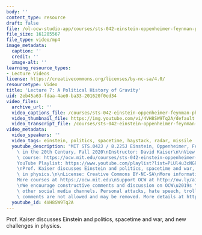 ```yaml
---
body: ''
content_type: resource
draft: false
file: /ol-ocw-studio-app/courses/sts-042-einstein-oppenheimer-feynman-physics-in-the-20th-century-fall-2020/ocw_8225_sts042_lecture07_2020sep28_360p_16_9.mp4
file_size: 161285567
file_type: video/mp4
image_metadata:
  caption: ''
  credit: ''
  image-alt: ''
learning_resource_types:
- Lecture Videos
license: https://creativecommons.org/licenses/by-nc-sa/4.0/
resourcetype: Video
title: 'Lecture 7: A Political History of Gravity'
uid: 2eb45a63-fdaa-4ae0-ba33-201620f0ed34
video_files:
  archive_url: ''
  video_captions_file: /courses/sts-042-einstein-oppenheimer-feynman-physics-in-the-20th-century-fall-2020/1K7r2aXyxrBbfMtUCSA-AiEnbNSmEsPhG_transcript.webvtt
  video_thumbnail_file: https://img.youtube.com/vi/4VH8SW9Tq2A/default.jpg
  video_transcript_file: /courses/sts-042-einstein-oppenheimer-feynman-physics-in-the-20th-century-fall-2020/1K7r2aXyxrBbfMtUCSA-AiEnbNSmEsPhG_transcript.pdf
video_metadata:
  video_speakers: ''
  video_tags: einstein, politics, spacetime, haystack, radar, missile
  youtube_description: "MIT STS.042J / 8.225J Einstein, Oppenheimer, Feynman: Physics\
    \ in the 20th Century, Fall 2020\nInstructor: David Kaiser\n\nView the complete\
    \ course: https://ocw.mit.edu/courses/sts-042-einstein-oppenheimer-feynman-physics-in-the-20th-century-fall-2020\n\
    YouTube Playlist: https://www.youtube.com/playlist?list=PLUl4u3cNGP63bAfjGas3TuA4ZCPUtN6Xf\n\
    \nProf. Kaiser discusses Einstein and politics, spacetime and war, and new challenges\
    \ in physics.\n\nLicense: Creative Commons BY-NC-SA\nMore information at https://ocw.mit.edu/terms\n\
    More courses at https://ocw.mit.edu\nSupport OCW at http://ow.ly/a1If50zVRlQ\n\
    \nWe encourage constructive comments and discussion on OCW\u2019s YouTube and\
    \ other social media channels. Personal attacks, hate speech, trolling, and inappropriate\
    \ comments are not allowed and may be removed. More details at https://ocw.mit.edu/comments."
  youtube_id: 4VH8SW9Tq2A
---
```

Prof. Kaiser discusses Einstein and politics, spacetime and war, and new challenges in physics.